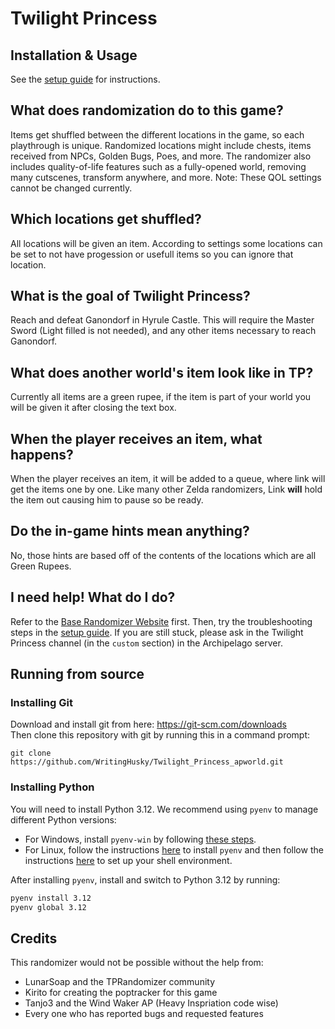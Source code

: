 # Twilight Princess

## Installation & Usage

See the [setup guide](https://github.com/WritingHusky/Twilight_Princess_apworld/blob/main/docs/setup_en.md) for instructions.

## What does randomization do to this game?

Items get shuffled between the different locations in the game, so each playthrough is unique. Randomized locations might include chests, items received from NPCs, Golden Bugs, Poes, and more. The randomizer also includes quality-of-life features such as a fully-opened world, removing many cutscenes, transform anywhere, and more. Note: These QOL settings cannot be changed currently.

## Which locations get shuffled?

All locations will be given an item. According to settings some locations can be set to not have progession or usefull items so you can ignore that location.

## What is the goal of Twilight Princess?

Reach and defeat Ganondorf in Hyrule Castle. This will require the Master Sword (Light filled is not needed), and any other items necessary to reach Ganondorf.

## What does another world's item look like in TP?

Currently all items are a green rupee, if the item is part of your world you will be given it after closing the text box.

## When the player receives an item, what happens?

When the player receives an item, it will be added to a queue, where link will get the items one by one. Like many other Zelda randomizers, Link **will** hold the item out causing him to pause so be ready.

## Do the in-game hints mean anything?

No, those hints are based off of the contents of the locations which are all Green Rupees.

## I need help! What do I do?

Refer to the [Base Randomizer Website](https://tprandomizer.com/) first. Then, try the troubleshooting steps in the [setup guide](https://github.com/WritingHusky/Twilight_Princess_apworld/blob/main/docs/setup_en.md). If you are still stuck, please ask in the Twilight Princess channel (in the `custom` section) in the Archipelago server.

## Running from source

### Installing Git

Download and install git from here: https://git-scm.com/downloads  
Then clone this repository with git by running this in a command prompt:

```
git clone https://github.com/WritingHusky/Twilight_Princess_apworld.git
```

### Installing Python

You will need to install Python 3.12. We recommend using `pyenv` to manage different Python versions:

- For Windows, install `pyenv-win` by following
  [these steps](https://github.com/pyenv-win/pyenv-win?tab=readme-ov-file#quick-start).
- For Linux, follow the instructions [here](https://github.com/pyenv/pyenv?tab=readme-ov-file#automatic-installer) to
  install `pyenv` and then follow the instructions
  [here](https://github.com/pyenv/pyenv?tab=readme-ov-file#set-up-your-shell-environment-for-pyenv) to set up your shell
  environment.

After installing `pyenv`, install and switch to Python 3.12 by running:

```sh
pyenv install 3.12
pyenv global 3.12
```

## Credits

This randomizer would not be possible without the help from:

- LunarSoap and the TPRandomizer community
- Kirito for creating the poptracker for this game
- Tanjo3 and the Wind Waker AP (Heavy Inspriation code wise)
- Every one who has reported bugs and requested features
